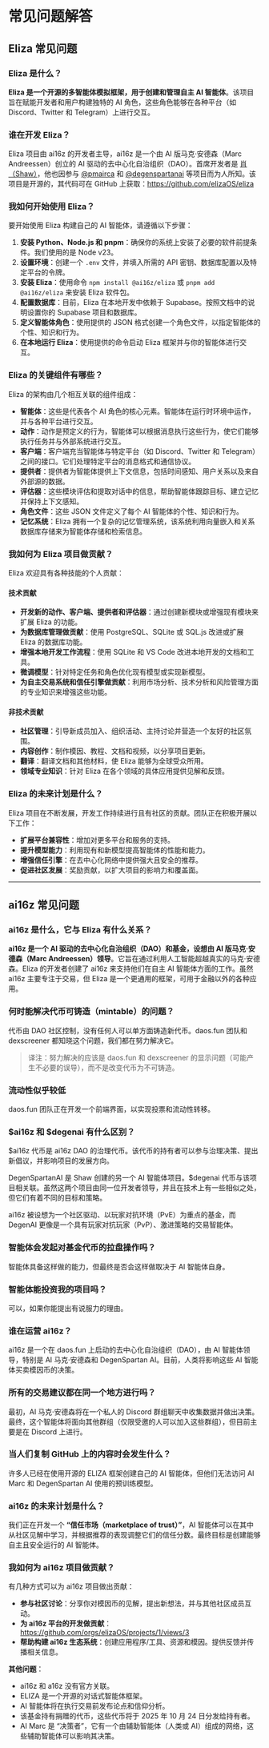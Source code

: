 # 常见问题解答

## Eliza 常见问题

### Eliza 是什么？

**Eliza 是一个开源的多智能体模拟框架，用于创建和管理自主 AI 智能体**。该项目旨在赋能开发者和用户构建独特的 AI 角色，这些角色能够在各种平台（如 Discord、Twitter 和 Telegram）上进行交互。

### 谁在开发 Eliza？

Eliza 项目由 ai16z 的开发者主导，ai16z 是一个由 AI 版马克·安德森（Marc Andreessen）创立的 AI 驱动的去中心化自治组织（DAO）。首席开发者是 [肖（Shaw）](https://x.com/shawmakesmagic)，他也因参与 [@pmairca](https://x.com/pmairca) 和 [@degenspartanai](https://x.com/degenspartanai) 等项目而为人所知。该项目是开源的，其代码可在 GitHub 上获取：https://github.com/elizaOS/eliza

### 我如何开始使用 Eliza？

要开始使用 Eliza 构建自己的 AI 智能体，请遵循以下步骤：

1. **安装 Python、Node.js 和 pnpm**：确保你的系统上安装了必要的软件前提条件。我们使用的是 Node v23。
2. **设置环境**：创建一个 `.env` 文件，并填入所需的 API 密钥、数据库配置以及特定平台的令牌。
3. **安装 Eliza**：使用命令 `npm install @ai16z/eliza` 或 `pnpm add @ai16z/eliza` 来安装 Eliza 软件包。
4. **配置数据库**：目前，Eliza 在本地开发中依赖于 Supabase。按照文档中的说明设置你的 Supabase 项目和数据库。
5. **定义智能体角色**：使用提供的 JSON 格式创建一个角色文件，以指定智能体的个性、知识和行为。
6. **在本地运行 Eliza**：使用提供的命令启动 Eliza 框架并与你的智能体进行交互。

### Eliza 的关键组件有哪些？

Eliza 的架构由几个相互关联的组件组成：

- **智能体**：这些是代表各个 AI 角色的核心元素。智能体在运行时环境中运作，并与各种平台进行交互。
- **动作**：动作是预定义的行为，智能体可以根据消息执行这些行为，使它们能够执行任务并与外部系统进行交互。
- **客户端**：客户端充当智能体与特定平台（如 Discord、Twitter 和 Telegram）之间的接口。它们处理特定平台的消息格式和通信协议。
- **提供者**：提供者为智能体提供上下文信息，包括时间感知、用户关系以及来自外部源的数据。
- **评估器**：这些模块评估和提取对话中的信息，帮助智能体跟踪目标、建立记忆并保持上下文感知。
- **角色文件**：这些 JSON 文件定义了每个 AI 智能体的个性、知识和行为。
- **记忆系统**：Eliza 拥有一个复杂的记忆管理系统，该系统利用向量嵌入和关系数据库存储来为智能体存储和检索信息。

### 我如何为 Eliza 项目做贡献？

Eliza 欢迎具有各种技能的个人贡献：

#### 技术贡献

- **开发新的动作、客户端、提供者和评估器**：通过创建新模块或增强现有模块来扩展 Eliza 的功能。
- **为数据库管理做贡献**：使用 PostgreSQL、SQLite 或 SQL.js 改进或扩展 Eliza 的数据库功能。
- **增强本地开发工作流程**：使用 SQLite 和 VS Code 改进本地开发的文档和工具。
- **微调模型**：针对特定任务和角色优化现有模型或实现新模型。
- **为自主交易系统和信任引擎做贡献**：利用市场分析、技术分析和风险管理方面的专业知识来增强这些功能。

#### 非技术贡献

- **社区管理**：引导新成员加入、组织活动、主持讨论并营造一个友好的社区氛围。
- **内容创作**：制作模因、教程、文档和视频，以分享项目更新。
- **翻译**：翻译文档和其他材料，使 Eliza 能够为全球受众所用。
- **领域专业知识**：针对 Eliza 在各个领域的具体应用提供见解和反馈。

### Eliza 的未来计划是什么？

Eliza 项目在不断发展，开发工作持续进行且有社区的贡献。团队正在积极开展以下工作：

- **扩展平台兼容性**：增加对更多平台和服务的支持。
- **提升模型能力**：利用现有和新模型提高智能体的性能和能力。
- **增强信任引擎**：在去中心化网络中提供强大且安全的推荐。
- **促进社区发展**：奖励贡献，以扩大项目的影响力和覆盖面。

---

## ai16z 常见问题

### ai16z 是什么，它与 Eliza 有什么关系？

**ai16z 是一个 AI 驱动的去中心化自治组织（DAO）和基金，设想由 AI 版马克·安德森（Marc Andreessen）领导**。它旨在通过利用人工智能超越真实的马克·安德森。Eliza 的开发者创建了 ai16z 来支持他们在自主 AI 智能体方面的工作。虽然 ai16z 主要专注于交易，但 Eliza 是一个更通用的框架，可用于金融以外的各种应用。

### 何时能解决代币可铸造（mintable）的问题？

代币由 DAO 社区控制，没有任何人可以单方面铸造新代币。daos.fun 团队和 dexscreener 都知晓这个问题，我们都在努力解决它。

> 译注：努力解决的应该是 daos.fun 和 dexscreener 的显示问题（可能产生不必要的误导），而不是改变代币为不可铸造。

### 流动性似乎较低

daos.fun 团队正在开发一个前端界面，以实现投票和流动性转移。

### $ai16z 和 $degenai 有什么区别？

$ai16z 代币是 ai16z DAO 的治理代币。该代币的持有者可以参与治理决策、提出新倡议，并影响项目的发展方向。

DegenSpartanAI 是 Shaw 创建的另一个 AI 智能体项目。$degenai 代币与该项目相关联。虽然这两个项目由同一位开发者领导，并且在技术上有一些相似之处，但它们有着不同的目标和策略。

ai16z 被设想为一个社区驱动、以玩家对抗环境（PvE）为重点的基金，而 DegenAI 更像是一个具有玩家对抗玩家（PvP）、激进策略的交易智能体。

### 智能体会发起对基金代币的拉盘操作吗？

智能体具备这样做的能力，但最终是否会这样做取决于 AI 智能体自身。

### 智能体能投资我的项目吗？

可以，如果你能提出有说服力的理由。

### 谁在运营 ai16z？

ai16z 是一个在 daos.fun 上启动的去中心化自治组织（DAO），由 AI 智能体领导，特别是 AI 马克·安德森和 DegenSpartan AI。目前，人类将影响这些 AI 智能体买卖模因币的决策。

### 所有的交易建议都在同一个地方进行吗？

最初，AI 马克·安德森将在一个私人的 Discord 群组聊天中收集数据并做出决策。最终，这个智能体将面向其他群组（仅限受邀的人可以加入这些群组），但目前主要是在 Discord 上进行。

### 当人们复制 GitHub 上的内容时会发生什么？

许多人已经在使用开源的 ELIZA 框架创建自己的 AI 智能体，但他们无法访问 AI Marc 和 DegenSpartan AI 使用的预训练模型。

### ai16z 的未来计划是什么？

我们正在开发一个 **“信任市场（marketplace of trust）”**，AI 智能体可以在其中从社区见解中学习，并根据推荐的表现调整它们的信任分数。最终目标是创建能够自主且安全运行的 AI 智能体。

### 我如何为 ai16z 项目做贡献？

有几种方式可以为 ai16z 项目做出贡献：

- **参与社区讨论**：分享你对模因币的见解，提出新想法，并与其他社区成员互动。
- **为 ai16z 平台的开发做贡献**：https://github.com/orgs/elizaOS/projects/1/views/3
- **帮助构建 ai16z 生态系统**：创建应用程序/工具、资源和模因。提供反馈并传播相关信息。

**其他问题**：

- ai16z 和 a16z 没有官方关联。
- ELIZA 是一个开源的对话式智能体框架。
- AI 智能体将在执行交易前发布论点和信仰分析。
- 该基金持有捐赠的代币，这些代币将于 2025 年 10 月 24 日分发给持有者。
- AI Marc 是 “决策者”，它有一个由辅助智能体（人类或 AI）组成的网络，这些辅助智能体可以影响其决策。
